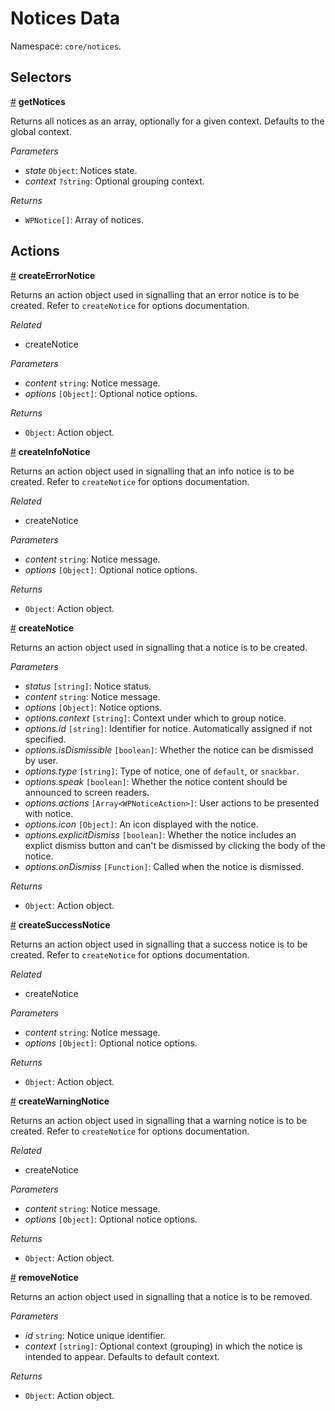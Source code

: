 # Notices Data

Namespace: `core/notices`.

## Selectors

<!-- START TOKEN(Autogenerated selectors|../../../../packages/notices/src/store/selectors.js) -->

<a name="getNotices" href="#getNotices">#</a> **getNotices**

Returns all notices as an array, optionally for a given context. Defaults to
the global context.

_Parameters_

-   _state_ `Object`: Notices state.
-   _context_ `?string`: Optional grouping context.

_Returns_

-   `WPNotice[]`: Array of notices.

<!-- END TOKEN(Autogenerated selectors|../../../../packages/notices/src/store/selectors.js) -->

## Actions

<!-- START TOKEN(Autogenerated actions|../../../../packages/notices/src/store/actions.js) -->

<a name="createErrorNotice" href="#createErrorNotice">#</a> **createErrorNotice**

Returns an action object used in signalling that an error notice is to be
created. Refer to `createNotice` for options documentation.

_Related_

-   createNotice

_Parameters_

-   _content_ `string`: Notice message.
-   _options_ `[Object]`: Optional notice options.

_Returns_

-   `Object`: Action object.

<a name="createInfoNotice" href="#createInfoNotice">#</a> **createInfoNotice**

Returns an action object used in signalling that an info notice is to be
created. Refer to `createNotice` for options documentation.

_Related_

-   createNotice

_Parameters_

-   _content_ `string`: Notice message.
-   _options_ `[Object]`: Optional notice options.

_Returns_

-   `Object`: Action object.

<a name="createNotice" href="#createNotice">#</a> **createNotice**

Returns an action object used in signalling that a notice is to be created.

_Parameters_

-   _status_ `[string]`: Notice status.
-   _content_ `string`: Notice message.
-   _options_ `[Object]`: Notice options.
-   _options.context_ `[string]`: Context under which to group notice.
-   _options.id_ `[string]`: Identifier for notice. Automatically assigned if not specified.
-   _options.isDismissible_ `[boolean]`: Whether the notice can be dismissed by user.
-   _options.type_ `[string]`: Type of notice, one of `default`, or `snackbar`.
-   _options.speak_ `[boolean]`: Whether the notice content should be announced to screen readers.
-   _options.actions_ `[Array<WPNoticeAction>]`: User actions to be presented with notice.
-   _options.icon_ `[Object]`: An icon displayed with the notice.
-   _options.explicitDismiss_ `[boolean]`: Whether the notice includes an explict dismiss button and can't be dismissed by clicking the body of the notice.
-   _options.onDismiss_ `[Function]`: Called when the notice is dismissed.

_Returns_

-   `Object`: Action object.

<a name="createSuccessNotice" href="#createSuccessNotice">#</a> **createSuccessNotice**

Returns an action object used in signalling that a success notice is to be
created. Refer to `createNotice` for options documentation.

_Related_

-   createNotice

_Parameters_

-   _content_ `string`: Notice message.
-   _options_ `[Object]`: Optional notice options.

_Returns_

-   `Object`: Action object.

<a name="createWarningNotice" href="#createWarningNotice">#</a> **createWarningNotice**

Returns an action object used in signalling that a warning notice is to be
created. Refer to `createNotice` for options documentation.

_Related_

-   createNotice

_Parameters_

-   _content_ `string`: Notice message.
-   _options_ `[Object]`: Optional notice options.

_Returns_

-   `Object`: Action object.

<a name="removeNotice" href="#removeNotice">#</a> **removeNotice**

Returns an action object used in signalling that a notice is to be removed.

_Parameters_

-   _id_ `string`: Notice unique identifier.
-   _context_ `[string]`: Optional context (grouping) in which the notice is intended to appear. Defaults to default context.

_Returns_

-   `Object`: Action object.

<!-- END TOKEN(Autogenerated actions|../../../../packages/notices/src/store/actions.js) -->
